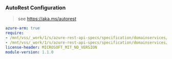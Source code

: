 ### AutoRest Configuration

> see https://aka.ms/autorest

``` yaml
azure-arm: true
require:
- /mnt/vss/_work/1/s/azure-rest-api-specs/specification/domainservices/resource-manager/readme.md
- /mnt/vss/_work/1/s/azure-rest-api-specs/specification/domainservices/resource-manager/readme.go.md
license-header: MICROSOFT_MIT_NO_VERSION
module-version: 1.1.0
```